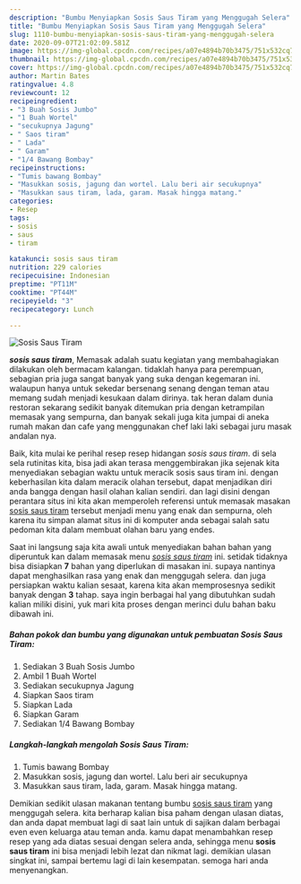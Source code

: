 ```yaml
---
description: "Bumbu Menyiapkan Sosis Saus Tiram yang Menggugah Selera"
title: "Bumbu Menyiapkan Sosis Saus Tiram yang Menggugah Selera"
slug: 1110-bumbu-menyiapkan-sosis-saus-tiram-yang-menggugah-selera
date: 2020-09-07T21:02:09.581Z
image: https://img-global.cpcdn.com/recipes/a07e4894b70b3475/751x532cq70/sosis-saus-tiram-foto-resep-utama.jpg
thumbnail: https://img-global.cpcdn.com/recipes/a07e4894b70b3475/751x532cq70/sosis-saus-tiram-foto-resep-utama.jpg
cover: https://img-global.cpcdn.com/recipes/a07e4894b70b3475/751x532cq70/sosis-saus-tiram-foto-resep-utama.jpg
author: Martin Bates
ratingvalue: 4.8
reviewcount: 12
recipeingredient:
- "3 Buah Sosis Jumbo"
- "1 Buah Wortel"
- "secukupnya Jagung"
- " Saos tiram"
- " Lada"
- " Garam"
- "1/4 Bawang Bombay"
recipeinstructions:
- "Tumis bawang Bombay"
- "Masukkan sosis, jagung dan wortel. Lalu beri air secukupnya"
- "Masukkan saus tiram, lada, garam. Masak hingga matang."
categories:
- Resep
tags:
- sosis
- saus
- tiram

katakunci: sosis saus tiram 
nutrition: 229 calories
recipecuisine: Indonesian
preptime: "PT11M"
cooktime: "PT44M"
recipeyield: "3"
recipecategory: Lunch

---
```



![Sosis Saus Tiram](https://img-global.cpcdn.com/recipes/a07e4894b70b3475/751x532cq70/sosis-saus-tiram-foto-resep-utama.jpg)

<b><i>sosis saus tiram</i></b>, Memasak adalah suatu kegiatan yang membahagiakan dilakukan oleh bermacam kalangan. tidaklah hanya para perempuan, sebagian pria juga sangat banyak yang suka dengan kegemaran ini. walaupun hanya untuk sekedar bersenang senang dengan teman atau memang sudah menjadi kesukaan dalam dirinya. tak heran dalam dunia restoran sekarang sedikit banyak ditemukan pria dengan ketrampilan memasak yang sempurna, dan banyak sekali juga kita jumpai di aneka rumah makan dan cafe yang menggunakan chef laki laki sebagai juru masak andalan nya.

Baik, kita mulai ke perihal resep resep hidangan <i>sosis saus tiram</i>. di sela sela rutinitas kita, bisa jadi akan terasa menggembirakan jika sejenak kita menyediakan sebagian waktu untuk meracik sosis saus tiram ini. dengan keberhasilan kita dalam meracik olahan tersebut, dapat menjadikan diri anda bangga dengan hasil olahan kalian sendiri. dan lagi disini dengan perantara situs ini kita akan memperoleh referensi untuk memasak masakan <u>sosis saus tiram</u> tersebut menjadi menu yang enak dan sempurna, oleh karena itu simpan alamat situs ini di komputer anda sebagai salah satu pedoman kita dalam membuat olahan baru yang endes.




Saat ini langsung saja kita awali untuk menyediakan bahan bahan yang diperuntuk kan dalam memasak menu <u><i>sosis saus tiram</i></u> ini. setidak tidaknya bisa disiapkan <b>7</b> bahan yang diperlukan di masakan ini. supaya nantinya dapat menghasilkan rasa yang enak dan menggugah selera. dan juga persiapkan waktu kalian sesaat, karena kita akan memprosesnya sedikit banyak dengan <b>3</b> tahap. saya ingin berbagai hal yang dibutuhkan sudah kalian miliki disini, yuk mari kita proses dengan merinci dulu bahan baku dibawah ini.

<!--inarticleads1-->

##### Bahan pokok dan bumbu yang digunakan untuk pembuatan Sosis Saus Tiram:

1. Sediakan 3 Buah Sosis Jumbo
1. Ambil 1 Buah Wortel
1. Sediakan secukupnya Jagung
1. Siapkan  Saos tiram
1. Siapkan  Lada
1. Siapkan  Garam
1. Sediakan 1/4 Bawang Bombay




<!--inarticleads2-->

##### Langkah-langkah mengolah Sosis Saus Tiram:

1. Tumis bawang Bombay
1. Masukkan sosis, jagung dan wortel. Lalu beri air secukupnya
1. Masukkan saus tiram, lada, garam. Masak hingga matang.




Demikian sedikit ulasan makanan tentang bumbu <u>sosis saus tiram</u> yang menggugah selera. kita berharap kalian bisa paham dengan ulasan diatas, dan anda dapat membuat lagi di saat lain untuk di sajikan dalam berbagai even even keluarga atau teman anda. kamu dapat menambahkan resep resep yang ada diatas sesuai dengan selera anda, sehingga menu <b>sosis saus tiram</b> ini bisa menjadi lebih lezat dan nikmat lagi. demikian ulasan singkat ini, sampai bertemu lagi di lain kesempatan. semoga hari anda menyenangkan.
